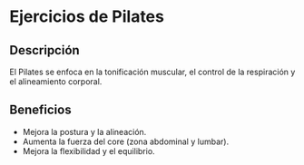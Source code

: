 # Ejercicios de Pilates

## Descripción
El Pilates se enfoca en la tonificación muscular, el control de la respiración y el alineamiento corporal.

## Beneficios
- Mejora la postura y la alineación.
- Aumenta la fuerza del core (zona abdominal y lumbar).
- Mejora la flexibilidad y el equilibrio.


